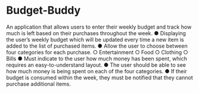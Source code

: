 # Budget-Buddy

An application that allows users to enter their weekly budget and track how much is left based on their purchases throughout the week.
● Displaying the user’s weekly budget which will be updated every time a new item is added to the list of purchased items.
● Allow the user to choose between four categories for each purchase.
○ Entertainment
○ Food
○ Clothing 
○ Bills
● Must indicate to the user how much money has been spent, which requires an easy-to-understand layout.
● The user should be able to see how much money is being spent on each of the four categories.
● If their budget is consumed within the week, they must be notified that they cannot purchase additional items.
